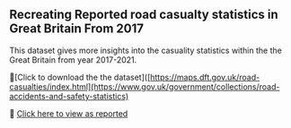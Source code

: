 ## Recreating Reported road casualty statistics in Great Britain From 2017

This dataset gives more insights into the casuality statistics within the the Great Britain from year 2017-2021.

🚗[Click to download the the dataset]([https://maps.dft.gov.uk/road-casualties/index.html](https://www.gov.uk/government/collections/road-accidents-and-safety-statistics)

🚗 [Click here to view as reported](https://maps.dft.gov.uk/road-casualties/index.html)
